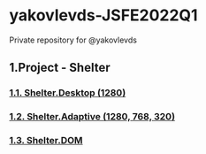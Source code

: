 # yakovlevds-JSFE2022Q1
Private repository for @yakovlevds



## 1.Project - Shelter

### [1.1. Shelter.Desktop (1280)](https://rolling-scopes-school.github.io/yakovlevds-JSFE2022Q1/shelter/pages/main/)
### [1.2. Shelter.Adaptive (1280, 768, 320)](https://rolling-scopes-school.github.io/yakovlevds-JSFE2022Q1/shelter/pages/main/)
### [1.3. Shelter.DOM](https://rolling-scopes-school.github.io/yakovlevds-JSFE2022Q1/shelter/pages/main/)

